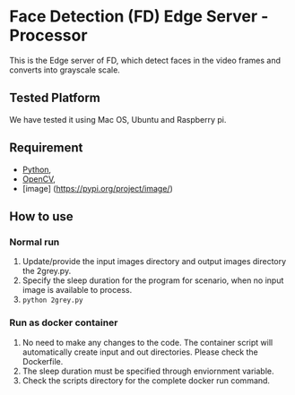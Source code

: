 # Face Detection (FD) Edge Server - Processor
This is the Edge server of FD, which detect faces in the video frames and converts into grayscale scale.

## Tested Platform
We have tested it using Mac OS, Ubuntu and Raspberry pi.

## Requirement
- [Python](https://www.python.org/),
- [OpenCV](https://opencv.org/),
- [image] (https://pypi.org/project/image/)

## How to use
### Normal run
1. Update/provide the input images directory and output images directory the 2grey.py. 
2. Specify the sleep duration for the program for scenario, when no input image is available to process.
3. ```python 2grey.py```
### Run as docker container
1. No need to make any changes to the code. The container script will automatically create input and out directories. Please check the Dockerfile.
2. The sleep duration must be specified through enviornment variable.
3. Check the scripts directory for the complete docker run command.
